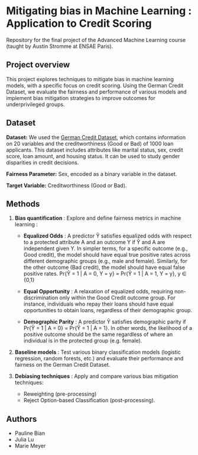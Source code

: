 # Mitigating bias in Machine Learning : Application to Credit Scoring

Repository for the final project of the Advanced Machine Learning course (taught by Austin Stromme at ENSAE Paris).

## Project overview
This project explores techniques to mitigate bias in machine learning models, with a specific focus on credit scoring. Using the German Credit Dataset, we evaluate the fairness and performance of various models and implement bias mitigation strategies to improve outcomes for underprivileged groups.

## Dataset

**Dataset:** We used the [German Credit Dataset](https://archive.ics.uci.edu/ml/datasets/statlog+german+credit+data), which contains information on 20 variables and the creditworthiness (Good or Bad) of 1000 loan applicants. This dataset includes attributes like marital status, sex, credit score, loan amount, and housing status. It can be used to study gender disparities in credit decisions.

**Fairness Parameter:** Sex, encoded as a binary variable in the dataset.

**Target Variable:** Creditworthiness (Good or Bad).

## Methods
1. **Bias quantification** : Explore and define fairness metrics in machine learning :
    * **Equalized Odds** : A predictor Ŷ satisfies equalized odds with respect to a protected attribute A and an outcome Y if Ŷ and A are independent given Y. In simpler terms, for a specific outcome (e.g., Good credit), the model should have equal true positive rates across different demographic groups (e.g., male and female). Similarly, for the other outcome (Bad credit), the model should have equal false positive rates.
    Pr{Ŷ = 1 | A = 0, Y = y} = Pr{Ŷ = 1 | A = 1, Y = y}, y ∈ {0,1}

    * **Equal Opportunity** : A relaxation of equalized odds, requiring non-discrimination only within the Good Credit outcome group. For instance, individuals who repay their loans should have equal opportunities to obtain loans, regardless of their demographic group.

    * **Demographic Parity** : A predictor Ŷ satisfies demographic parity if Pr{Ŷ = 1 | A = 0} = Pr{Ŷ = 1 | A = 1}. In other words, the likelihood of a positive outcome should be the same regardless of where an individual is in the protected group (e.g. female).

2. **Baseline models** : Test various binary classification models (logistic regression, random forests, etc.) and evaluate their performance and fairness on the German Credit Dataset.
3. **Debiasing techniques** : Apply and compare various bias mitigation techniques:
   - Reweighting (pre-processing)
   - Reject Option-based Classification (post-processing).


## Authors
* Pauline Bian
* Julia Lu
* Marie Meyer
